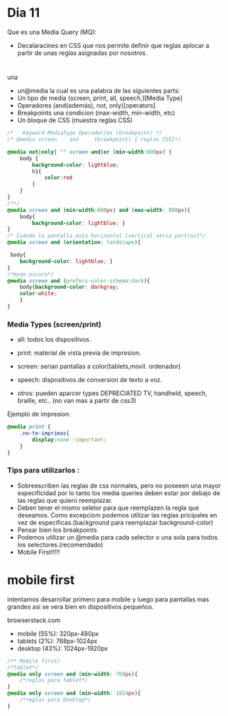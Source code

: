 # Dia 11
Que es una Media Query (MQ):

- Decalaracines en CSS que nos permite definir que reglas aplocar a partir de unas reglas asignadas por nosotros.


#

una 
- un@media la cual es una palabra de las siguientes parts:
- Un tipo de media (screen, print, all, speech,)[Media Type]
- Operadores (and(además), not, only)[operators]
- Breakpoints una condicion (max-width, min-width, etc)
- Un bloque de CSS (muestra reglas CSS)

```CSS
/*   Keyword MediaType Operador/es (breakpoint) */
/* @media screen    and     (breakpoint) { reglas CSS}*/

@media not|only| "" screen and|or (min-width:600px) {
    body {
        background-color: lightblue;
        h1{
            color:red
        }
    }
}
/**/
@media screen and (min-width:600px) and (max-width: 800px){
    body{
        background-color: lightblue; }
}
/* Cuando la pantalla esta horizontal (vertical seria portrait*/
@media screen and (orientation: landscape){

 body{
    background-color: lightblue; }
}
/*modo oscuro*/
@media screen and (prefers-color-schema:dark){
    body{background-color: darkgray;
    color:white;
    }
}
```

### Media Types (screen/print)
- all: todos los dispositivos.
- print: material de vista previa de impresion.
- screen: serian pantallas a color(tablets,movil. ordenador)


- speech: dispositivos de conversion de texto a voz.
- otros: pueden aparcer types DEPRECIATED TV, handheld, speech, braille, etc..
(no van mas a partir de css3)


Ejemplo de impresion:
```css
@media print {
    .no-te-imprimas{
        display:none !important;
    }
}
```

### Tips para utilizarlos :
- Sobreescriben las reglas de css normales, pero no poseeen una mayor especificidad por lo tanto los media queries deben estar por debajo de las reglas que quiero reemplazar.
- Deben tener el mismo seletor para que reemplazen la regla que deseamos. Como excepciom podemos utilizar las reglas pricipales en vez de especificas.(background para reemplazar background-color)
- Pensar bien los breakpoints
- Podemos utilizar un @media para cada selector o una sola para todos los selectores.(recomendado)
- Mobile First!!!!!

# mobile first
intentamos desarrollar primero para mobile y luego para pantallas mas grandes asi se vera bien en dispositivos pequeños.

browserstack.com
- mobile (55%): 320px-480px
- tablets (2%): 768px-1024px
- desktop (43%): 1024px-1920px


```css
/** Mobile first/
/*Tablet*/
@media only screen and (min-width: 768px){
    /*reglas para tablet*/
}
@media only screen and (min-width: 1024px){
    /*reglas para Desktop*/
}
````
